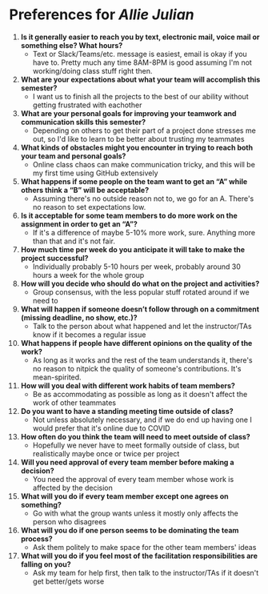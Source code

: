 # Preferences for _Allie Julian_

1. __Is it generally easier to reach you by text, electronic mail, voice mail or something else?  What hours?__ 
   * Text or Slack/Teams/etc. message is easiest, email is okay if you have to. Pretty much any time 8AM-8PM is good assuming I'm not working/doing class stuff right then.
1. __What are your expectations about what your team will accomplish this semester?__ 
   * I want us to finish all the projects to the best of our ability without getting frustrated with eachother
1. __What are your personal goals for improving your teamwork and communication skills this semester?__ 
   * Depending on others to get their part of a project done stresses me out, so I'd like to learn to be better about trusting my teammates
1. __What kinds of obstacles might you encounter in trying to reach both your team and personal goals?__ 
   * Online class chaos can make communication tricky, and this will be my first time using GitHub extensively
1. __What happens if some people on the team want to get an “A” while others think a “B” will be acceptable?__ 
   * Assuming there's no outside reason not to, we go for an A. There's no reason to set expectations low.
1. __Is it acceptable for some team members to do more work on the assignment in order to get an “A”?__ 
   * If it's a difference of maybe 5-10% more work, sure. Anything more than that and it's not fair.
1. __How much time per week do you anticipate it will take to make the project successful?__ 
   * Individually probably 5-10 hours per week, probably around 30 hours a week for the whole group 
1. __How will you decide who should do what on the project and activities?__ 
   * Group consensus, with the less popular stuff rotated around if we need to
1. __What will happen if someone doesn’t follow through on a commitment (missing deadline, no show, etc.)?__ 
   * Talk to the person about what happened and let the instructor/TAs know if it becomes a regular issue
1. __What happens if people have different opinions on the quality of the work?__ 
   * As long as it works and the rest of the team understands it, there's no reason to nitpick the quality of someone's contributions. It's mean-spirited.
1. __How will you deal with different work habits of team members?__ 
   * Be as accommodating as possible as long as it doesn't affect the work of other teammates
1. __Do you want to have a standing meeting time outside of class?__ 
   * Not unless absolutely necessary, and if we do end up having one I would prefer that it's online due to COVID
1. __How often do you think the team will need to meet outside of class?__ 
   * Hopefully we never have to meet formally outside of class, but realistically maybe once or twice per project
1. __Will you need approval of every team member before making a decision?__ 
   * You need the approval of every team member whose work is affected by the decision
1. __What will you do if every team member except one agrees on something?__ 
   * Go with what the group wants unless it mostly only affects the person who disagrees
1. __What will you do if one person seems to be dominating the team process?__ 
   * Ask them politely to make space for the other team members' ideas
1. __What will you do if you feel most of the facilitation responsibilities are falling on you?__ 
   * Ask my team for help first, then talk to the instructor/TAs if it doesn't get better/gets worse
